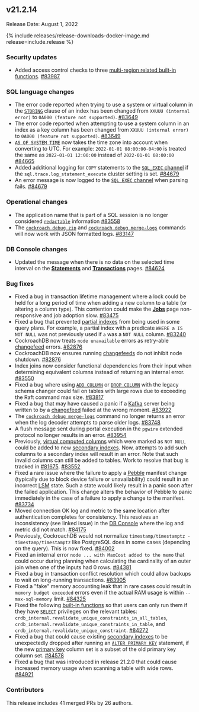 ## v21.2.14

Release Date: August 1, 2022

{% include releases/release-downloads-docker-image.md release=include.release %}

<h3 id="v21-2-14-security-updates">Security updates</h3>

- Added access control checks to three [multi-region related built-in functions](https://www.cockroachlabs.com/docs/v21.2/functions-and-operators#multi-region-functions). [#83987][#83987]

<h3 id="v21-2-14-sql-language-changes">SQL language changes</h3>

- The error code reported when trying to use a system or virtual column in the [`STORING`](https://www.cockroachlabs.com/docs/v21.2/create-index#store-columns) clause of an index has been changed from `XXUUU (internal error)` to `0A000 (feature not supported)`. [#83649][#83649]
- The error code reported when attempting to use a system column in an index as a key column has been changed from `XXUUU (internal error)` to `0A000 (feature not supported)`. [#83649][#83649]
- [`AS OF SYSTEM TIME`](https://www.cockroachlabs.com/docs/v21.2/as-of-system-time) now takes the time zone into account when converting to UTC. For example: `2022-01-01 08:00:00-04:00` is treated the same as `2022-01-01 12:00:00` instead of `2022-01-01 08:00:00` [#84665][#84665]
- Added additional logging for `COPY` statements to the [`SQL_EXEC` channel](https://www.cockroachlabs.com/docs/v21.2/logging#sql_exec) if the `sql.trace.log_statement_execute` cluster setting is set. [#84679][#84679]
- An error message is now logged to the [`SQL_EXEC` channel](https://www.cockroachlabs.com/docs/v21.2/logging#sql_exec) when parsing fails. [#84679][#84679]

<h3 id="v21-2-14-operational-changes">Operational changes</h3>

- The application name that is part of a SQL session is no longer considered [`redactable`](https://www.cockroachlabs.com/docs/v21.2/configure-logs#redact-logs) information [#83558][#83558]
- The [`cockroach debug zip`](https://www.cockroachlabs.com/docs/v21.2/cockroach-debug-zip) and [`cockroach debug merge-logs`](https://www.cockroachlabs.com/docs/v21.2/cockroach-debug-merge-logs) commands will now work with JSON formatted logs. [#83147][#83147]

<h3 id="v21-2-14-db-console-changes">DB Console changes</h3>

- Updated the message when there is no data on the selected time interval on the [**Statements**](https://www.cockroachlabs.com/docs/v21.2/ui-statements-page) and [**Transactions**](https://www.cockroachlabs.com/docs/v21.2/ui-transactions-page) pages. [#84624][#84624]

<h3 id="v21-2-14-bug-fixes">Bug fixes</h3>

- Fixed a bug in transaction lifetime management where a lock could be held for a long period of time when adding a new column to a table (or altering a column type). This contention could make the [**Jobs**](https://www.cockroachlabs.com/docs/v21.2/ui-jobs-page) page non-responsive and job adoption slow. [#83475][#83475]
- Fixed a bug that prevented [partial indexes](https://www.cockroachlabs.com/docs/v21.2/partial-indexes) from being used in some query plans. For example, a partial index with a predicate `WHERE a IS NOT NULL` was not previously used if `a` was a `NOT NULL` column. [#83240][#83240]
- CockroachDB now treats `node unavailable` errors as retry-able [changefeed](https://www.cockroachlabs.com/docs/v21.2/change-data-capture-overview) errors. [#82876][#82876]
- CockroachDB now ensures running [changefeeds](https://www.cockroachlabs.com/docs/v21.2/change-data-capture-overview) do not inhibit node shutdown. [#82876][#82876]
- Index joins now consider functional dependencies from their input when determining equivalent columns instead of returning an internal error. [#83550][#83550]
- Fixed a bug where using [`ADD COLUMN`](https://www.cockroachlabs.com/docs/v21.2/add-column) or [`DROP COLUMN`](https://www.cockroachlabs.com/docs/v21.2/drop-column) with the legacy schema changer could fail on tables with large rows due to exceeding the Raft command max size. [#83817][#83817]
- Fixed a bug that may have caused a panic if a [Kafka](https://www.cockroachlabs.com/docs/v21.2/changefeed-sinks#kafka) server being written to by a [changefeed](https://www.cockroachlabs.com/docs/v21.2/change-data-capture-overview) failed at the wrong moment. [#83922][#83922]
- The [`cockroach debug merge-logs`](https://www.cockroachlabs.com/docs/v21.2/cockroach-debug-merge-logs) command no longer returns an error when the log decoder attempts to parse older logs. [#83748][#83748]
- A flush message sent during portal execution in the `pgwire` extended protocol no longer results in an error. [#83954][#83954]
- Previously, [virtual computed columns](https://www.cockroachlabs.com/docs/v21.2/computed-columns) which were marked as `NOT NULL` could be added to new [secondary indexes](https://www.cockroachlabs.com/docs/v21.2/indexes). Now, attempts to add such columns to a secondary index will result in an error. Note that such invalid columns can still be added to tables. Work to resolve that bug is tracked in [#81675](https://github.com/cockroachdb/cockroach/issues/81675). [#83552][#83552]
- Fixed a rare issue where the failure to apply a [Pebble](https://www.cockroachlabs.com/docs/v21.2/architecture/storage-layer#pebble) manifest change (typically due to block device failure or unavailability) could result in an incorrect [LSM](https://www.cockroachlabs.com/docs/v21.2/architecture/storage-layer#log-structured-merge-trees) state. Such a state would likely result in a panic soon after the failed application. This change alters the behavior of Pebble to panic immediately in the case of a failure to apply a change to the manifest. [#83734][#83734]
- Moved connection OK log and metric to the same location after authentication completes for consistency. This resolves an inconsistency (see linked issue) in the [DB Console](https://www.cockroachlabs.com/docs/v21.2/ui-overview) where the log and metric did not match. [#84175][#84175]
- Previously, CockroachDB would not normalize `timestamp/timestamptz - timestamp/timestamptz` like PostgreSQL does in some cases (depending on the query). This is now fixed. [#84002][#84002]
- Fixed an internal error `node ... with MaxCost added to the memo` that could occur during planning when calculating the cardinality of an outer join when one of the inputs had 0 rows. [#84381][#84381]
- Fixed a bug in transaction conflict resolution which could allow backups to wait on long-running transactions. [#83905][#83905]
- Fixed a "fake" memory accounting leak that in rare cases could result in `memory budget exceeded` errors even if the actual RAM usage is within `--max-sql-memory` limit. [#84325][#84325]
- Fixed the following [built-in functions](https://www.cockroachlabs.com/docs/v21.2/functions-and-operators) so that users can only run them if they have [`SELECT`](https://www.cockroachlabs.com/docs/v21.2/select-clause) privileges on the relevant tables: `crdb_internal.revalidate_unique_constraints_in_all_tables`, `crdb_internal.revalidate_unique_constraints_in_table`, and `crdb_internal.revalidate_unique_constraint`. [#84272][#84272]
- Fixed a bug that could cause existing [secondary indexes](https://www.cockroachlabs.com/docs/v21.2/indexes) to be unexpectedly dropped after running an [`ALTER PRIMARY KEY`](https://www.cockroachlabs.com/docs/v21.2/alter-primary-key) statement, if the new [primary key](../v21.2/primary-key.html) column set is a subset of the old primary key column set. [#84578][#84578]
- Fixed a bug that was introduced in release 21.2.0 that could cause increased memory usage when scanning a table with wide rows. [#84921][#84921]

<h3 id="v21-2-14-contributors">Contributors</h3>

This release includes 41 merged PRs by 26 authors.

[#82876]: https://github.com/cockroachdb/cockroach/pull/82876
[#83147]: https://github.com/cockroachdb/cockroach/pull/83147
[#83240]: https://github.com/cockroachdb/cockroach/pull/83240
[#83475]: https://github.com/cockroachdb/cockroach/pull/83475
[#83550]: https://github.com/cockroachdb/cockroach/pull/83550
[#83552]: https://github.com/cockroachdb/cockroach/pull/83552
[#83558]: https://github.com/cockroachdb/cockroach/pull/83558
[#83649]: https://github.com/cockroachdb/cockroach/pull/83649
[#83734]: https://github.com/cockroachdb/cockroach/pull/83734
[#83748]: https://github.com/cockroachdb/cockroach/pull/83748
[#83817]: https://github.com/cockroachdb/cockroach/pull/83817
[#83877]: https://github.com/cockroachdb/cockroach/pull/83877
[#83905]: https://github.com/cockroachdb/cockroach/pull/83905
[#83922]: https://github.com/cockroachdb/cockroach/pull/83922
[#83954]: https://github.com/cockroachdb/cockroach/pull/83954
[#83987]: https://github.com/cockroachdb/cockroach/pull/83987
[#84002]: https://github.com/cockroachdb/cockroach/pull/84002
[#84076]: https://github.com/cockroachdb/cockroach/pull/84076
[#84096]: https://github.com/cockroachdb/cockroach/pull/84096
[#84112]: https://github.com/cockroachdb/cockroach/pull/84112
[#84175]: https://github.com/cockroachdb/cockroach/pull/84175
[#84272]: https://github.com/cockroachdb/cockroach/pull/84272
[#84325]: https://github.com/cockroachdb/cockroach/pull/84325
[#84381]: https://github.com/cockroachdb/cockroach/pull/84381
[#84578]: https://github.com/cockroachdb/cockroach/pull/84578
[#84624]: https://github.com/cockroachdb/cockroach/pull/84624
[#84665]: https://github.com/cockroachdb/cockroach/pull/84665
[#84679]: https://github.com/cockroachdb/cockroach/pull/84679
[#84848]: https://github.com/cockroachdb/cockroach/pull/84848
[#84861]: https://github.com/cockroachdb/cockroach/pull/84861
[#84864]: https://github.com/cockroachdb/cockroach/pull/84864
[#84921]: https://github.com/cockroachdb/cockroach/pull/84921
[2ea582b5c]: https://github.com/cockroachdb/cockroach/commit/2ea582b5c
[6fec4f744]: https://github.com/cockroachdb/cockroach/commit/6fec4f744
